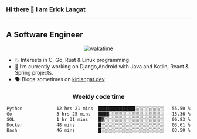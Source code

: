 ### Hi there 👋 I am Erick Langat
---
## A Software Engineer

<div align="center">
  
[![wakatime](https://wakatime.com/badge/user/55eadf42-c1c5-4930-b153-72952ac5ca5c.svg)](https://wakatime.com/@55eadf42-c1c5-4930-b153-72952ac5ca5c)

</div>

<!--
**elkiplangat/elkiplangat** is a ✨ _special_ ✨ repository because its `README.md` (this file) appears on your GitHub profile.

Here are some ideas to get you started:

- 🔭 I’m currently working on ...
- 🌱 I’m currently learning ...
- 👯 I’m looking to collaborate on ...
- 🤔 I’m looking for help with ...
- 💬 Ask me about ...
- 📫 How to reach me: ...
- 😄 Pronouns: ...
- ⚡ Fun fact: ...
-->
- 💥 Interests in C, Go, Rust & Linux programming. 
- 🔭 I’m currently working on Django,Android with Java and Kotlin, React & Spring projects.
-  🗣️ Blogs sometimes on [kiplangat.dev](https://kiplangat.dev)

<div align="center">
  <h3> Weekly code time </h3>

<!--START_SECTION:waka-->

```txt
Python             12 hrs 21 mins  ██████████████░░░░░░░░░░░   55.50 %
Go                 3 hrs 25 mins   ████░░░░░░░░░░░░░░░░░░░░░   15.36 %
SQL                1 hr 31 mins    █▓░░░░░░░░░░░░░░░░░░░░░░░   06.83 %
Docker             48 mins         █░░░░░░░░░░░░░░░░░░░░░░░░   03.61 %
Bash               46 mins         █░░░░░░░░░░░░░░░░░░░░░░░░   03.50 %
```

<!--END_SECTION:waka-->

</div>
